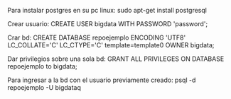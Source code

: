 Para instalar postgres en su pc linux:
sudo apt-get install postgresql

Crear usuario: CREATE USER bigdata WITH PASSWORD 'password';

Crar bd: CREATE DATABASE repoejemplo ENCODING 'UTF8' LC_COLLATE='C' LC_CTYPE='C' template=template0 OWNER bigdata;

Dar privilegios sobre una sola bd: GRANT ALL PRIVILEGES ON DATABASE repoejemplo to bigdata;

Para ingresar a la bd con el usuario previamente creado:
psql -d repoejemplo -U bigdataq